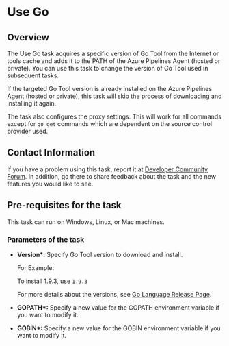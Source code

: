 #  Use Go 
 
## Overview
 
The Use Go task acquires a specific version of Go Tool from the Internet or tools cache and adds it to the PATH of the Azure Pipelines Agent (hosted or private). You can use this task to change the version of Go Tool used in subsequent tasks. 
 
If the targeted Go Tool version is already installed on the Azure Pipelines Agent (hosted or private), this task will skip the process of downloading and installing it again.

The task also configures the proxy settings. This will work for all commands except for `go get` commands which are dependent on the source control provider used.
 
## Contact Information
 
If you have a problem using this task, report it at [Developer Community Forum](https://developercommunity.visualstudio.com/spaces/21/index.html). In addition, go there to share feedback about the task and the new features you would like to see.
 
## Pre-requisites for the task
 
This task can run on Windows, Linux, or Mac machines.
 
### Parameters of the task
 
* **Version\*:** Specify Go Tool version to download and install.
 
    For Example:

    To install 1.9.3, use `1.9.3`
 
    For more details about the versions, see [Go Language Release Page](https://golang.org/doc/devel/release.html).
 
* **GOPATH\*:** Specify a new value for the GOPATH environment variable if you want to modify it.
* **GOBIN\*:** Specify a new value for the GOBIN environment variable if you want to modify it.


